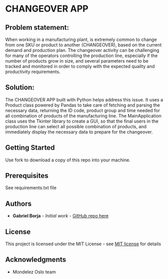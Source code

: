 # CHANGEOVER APP

## **Problem statement**:
When working in a manufacturing plant, is extremely common to change from one SKU or product to another (CHANGEOVER), based on the current demand and production plan. The changeover activity can be challenging for many of the operators controlling the production line, especially if the number of products grow in size, and several parameters need to be tracked and monitored in order to comply with the expected quality and productivity requirements.

## **Solution**:
The CHANGEOVER APP built with Python helps address this issue. It uses a Product class powered by Pandas to take care of fetching and parsing the necessary data, returning the ID code, product group and time needed for all combination of products of the manufacturing line. The MainApplication class uses the Tkinter library to create a GUI, so that the final users in the production line can select all possible combination of products, and immediately display the necessary data to prepare for the changeover.

## **Getting Started**

Use fork to download a copy of this repo into your machine.

## **Prerequisites**

See requirements.txt file

## **Authors**

* **Gabriel Borja** - *Initial work* - [GitHub repo here](https://github.com/gabrielborja)

## **License**

This project is licensed under the MIT License - see [MIT license](https://opensource.org/licenses/MIT) for details

## Acknowledgments

* Mondelez Oslo team